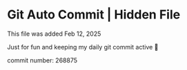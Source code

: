 # Git Auto Commit | Hidden File

This file was added Feb 12, 2025

Just for fun and keeping my daily git commit active 🤪

commit number: 268875
